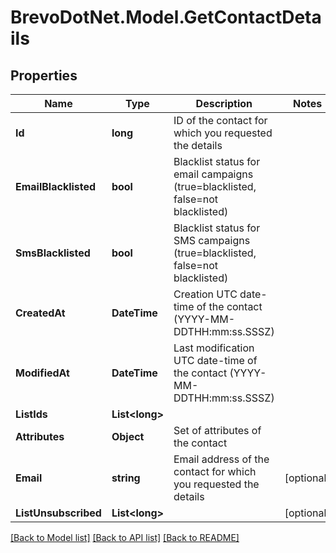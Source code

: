 # BrevoDotNet.Model.GetContactDetails

## Properties

Name | Type | Description | Notes
------------ | ------------- | ------------- | -------------
**Id** | **long** | ID of the contact for which you requested the details | 
**EmailBlacklisted** | **bool** | Blacklist status for email campaigns (true&#x3D;blacklisted, false&#x3D;not blacklisted) | 
**SmsBlacklisted** | **bool** | Blacklist status for SMS campaigns (true&#x3D;blacklisted, false&#x3D;not blacklisted) | 
**CreatedAt** | **DateTime** | Creation UTC date-time of the contact (YYYY-MM-DDTHH:mm:ss.SSSZ) | 
**ModifiedAt** | **DateTime** | Last modification UTC date-time of the contact (YYYY-MM-DDTHH:mm:ss.SSSZ) | 
**ListIds** | **List&lt;long&gt;** |  | 
**Attributes** | **Object** | Set of attributes of the contact | 
**Email** | **string** | Email address of the contact for which you requested the details | [optional] 
**ListUnsubscribed** | **List&lt;long&gt;** |  | [optional] 

[[Back to Model list]](../../README.md#documentation-for-models) [[Back to API list]](../../README.md#documentation-for-api-endpoints) [[Back to README]](../../README.md)

